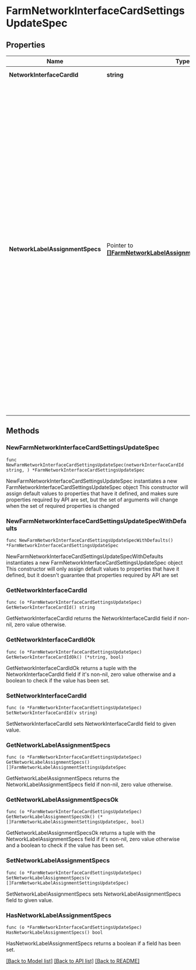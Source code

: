 # FarmNetworkInterfaceCardSettingsUpdateSpec

## Properties

Name | Type | Description | Notes
------------ | ------------- | ------------- | -------------
**NetworkInterfaceCardId** | **string** | ID of the network interface card for these settings. | 
**NetworkLabelAssignmentSpecs** | Pointer to [**[]FarmNetworkLabelAssignmentSettingsUpdateSpec**](FarmNetworkLabelAssignmentSettingsUpdateSpec.md) | Automatic network label assignment feature settings for this NIC. If network_label_assignment_specs is not set, nics will be ignored. By default, newly provisioned machines of an automated farm retain their parent image&#39;s network labels on each of their network interface cards. In certain circumstances, notably dealing with VLAN subset sizing and DHCP IP address availability, it may be desirable for the cloned VM to instead use different network labels for these newly provisioned machines. This feature allows an administrator to provide a per NIC list of network labels and their maximum availability to be automatically distributed to newly provisioned machines.&lt;br&gt;If this is not set, the feature is disabled.&lt;br&gt;Starting at the alphabetically first network label spec in the list that has not yet been assigned its maximum count for this NIC on this VM, the VM will have its next provisioned machine&#39;s NIC assigned that label. If all network labels in this list have reached their maximum count, this VM will have further provisioned machines assigned the last label in the list over capacity, and an error will be logged. Not all labels need be configured.&lt;br&gt;Any changes to these settings will be applicable only to RDS servers provisioned after the change. Already provisioned RDS servers will never have their network label assignments altered by this feature. | [optional] 

## Methods

### NewFarmNetworkInterfaceCardSettingsUpdateSpec

`func NewFarmNetworkInterfaceCardSettingsUpdateSpec(networkInterfaceCardId string, ) *FarmNetworkInterfaceCardSettingsUpdateSpec`

NewFarmNetworkInterfaceCardSettingsUpdateSpec instantiates a new FarmNetworkInterfaceCardSettingsUpdateSpec object
This constructor will assign default values to properties that have it defined,
and makes sure properties required by API are set, but the set of arguments
will change when the set of required properties is changed

### NewFarmNetworkInterfaceCardSettingsUpdateSpecWithDefaults

`func NewFarmNetworkInterfaceCardSettingsUpdateSpecWithDefaults() *FarmNetworkInterfaceCardSettingsUpdateSpec`

NewFarmNetworkInterfaceCardSettingsUpdateSpecWithDefaults instantiates a new FarmNetworkInterfaceCardSettingsUpdateSpec object
This constructor will only assign default values to properties that have it defined,
but it doesn't guarantee that properties required by API are set

### GetNetworkInterfaceCardId

`func (o *FarmNetworkInterfaceCardSettingsUpdateSpec) GetNetworkInterfaceCardId() string`

GetNetworkInterfaceCardId returns the NetworkInterfaceCardId field if non-nil, zero value otherwise.

### GetNetworkInterfaceCardIdOk

`func (o *FarmNetworkInterfaceCardSettingsUpdateSpec) GetNetworkInterfaceCardIdOk() (*string, bool)`

GetNetworkInterfaceCardIdOk returns a tuple with the NetworkInterfaceCardId field if it's non-nil, zero value otherwise
and a boolean to check if the value has been set.

### SetNetworkInterfaceCardId

`func (o *FarmNetworkInterfaceCardSettingsUpdateSpec) SetNetworkInterfaceCardId(v string)`

SetNetworkInterfaceCardId sets NetworkInterfaceCardId field to given value.


### GetNetworkLabelAssignmentSpecs

`func (o *FarmNetworkInterfaceCardSettingsUpdateSpec) GetNetworkLabelAssignmentSpecs() []FarmNetworkLabelAssignmentSettingsUpdateSpec`

GetNetworkLabelAssignmentSpecs returns the NetworkLabelAssignmentSpecs field if non-nil, zero value otherwise.

### GetNetworkLabelAssignmentSpecsOk

`func (o *FarmNetworkInterfaceCardSettingsUpdateSpec) GetNetworkLabelAssignmentSpecsOk() (*[]FarmNetworkLabelAssignmentSettingsUpdateSpec, bool)`

GetNetworkLabelAssignmentSpecsOk returns a tuple with the NetworkLabelAssignmentSpecs field if it's non-nil, zero value otherwise
and a boolean to check if the value has been set.

### SetNetworkLabelAssignmentSpecs

`func (o *FarmNetworkInterfaceCardSettingsUpdateSpec) SetNetworkLabelAssignmentSpecs(v []FarmNetworkLabelAssignmentSettingsUpdateSpec)`

SetNetworkLabelAssignmentSpecs sets NetworkLabelAssignmentSpecs field to given value.

### HasNetworkLabelAssignmentSpecs

`func (o *FarmNetworkInterfaceCardSettingsUpdateSpec) HasNetworkLabelAssignmentSpecs() bool`

HasNetworkLabelAssignmentSpecs returns a boolean if a field has been set.


[[Back to Model list]](../README.md#documentation-for-models) [[Back to API list]](../README.md#documentation-for-api-endpoints) [[Back to README]](../README.md)


